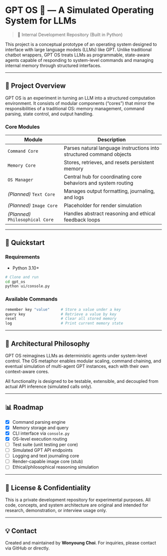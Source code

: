 # GPT OS 🧠 — A Simulated Operating System for LLMs

> 🚨 Internal Development Repository (Built in Python)

This project is a conceptual prototype of an operating system designed to interface with large language models (LLMs) like GPT. Unlike traditional chatbot wrappers, GPT OS treats LLMs as programmable, state-aware agents capable of responding to system-level commands and managing internal memory through structured interfaces.

---

## 📏 Project Overview

GPT OS is an experiment in turning an LLM into a structured computation environment. It consists of modular components (“cores”) that mirror the responsibilities of a traditional OS: memory management, command parsing, state control, and output handling.

### Core Modules

| Module                           | Description                                                          |
| -------------------------------- | -------------------------------------------------------------------- |
| `Command Core`                   | Parses natural language instructions into structured command objects |
| `Memory Core`                    | Stores, retrieves, and resets persistent memory                      |
| `OS Manager`                     | Central hub for coordinating core behaviors and system routing       |
| *(Planned)* `Text Core`          | Manages output formatting, journaling, and logs                      |
| *(Planned)* `Image Core`         | Placeholder for render simulation                                    |
| *(Planned)* `Philosophical Core` | Handles abstract reasoning and ethical feedback loops                |

---

## 🚀 Quickstart

### Requirements

* Python 3.10+

```bash
# Clone and run
cd gpt_os
python ui/console.py
```

### Available Commands

```bash
remember key "value"     # Store a value under a key
query key                # Retrieve a value by key
reset                    # Clear all stored memory
log                      # Print current memory state
```

---

## 🧱 Architectural Philosophy

GPT OS reimagines LLMs as deterministic agents under system-level control. The OS metaphor enables modular scaling, command chaining, and eventual simulation of multi-agent GPT instances, each with their own context-aware cores.

All functionality is designed to be testable, extensible, and decoupled from actual API inference (simulated calls only).

---

## 📊 Roadmap

* [x] Command parsing engine
* [x] Memory storage and query
* [x] CLI interface via `console.py`
* [x] OS-level execution routing
* [ ] Test suite (unit testing per core)
* [ ] Simulated GPT API endpoints
* [ ] Logging and text journaling core
* [ ] Render-capable image core (stub)
* [ ] Ethical/philosophical reasoning simulation

---

## 🔗 License & Confidentiality

This is a private development repository for experimental purposes. All code, concepts, and system architecture are original and intended for research, demonstration, or interview usage only.

---

## 💡 Contact

Created and maintained by **Wonyoung Choi**.
For inquiries, please contact via GitHub or directly.